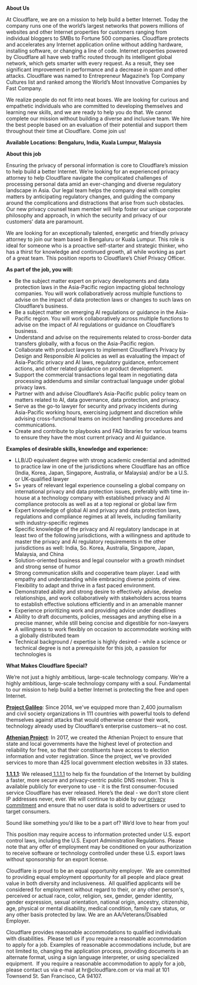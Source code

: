 <div class="content-intro">
	<div><strong>About Us</strong></div>
	<div>
		<p>At Cloudflare, we are on a mission to help build a better Internet. Today the company runs one of the world’s largest networks that powers millions of websites and other Internet properties for customers ranging from individual bloggers to SMBs to Fortune 500 companies. Cloudflare protects and accelerates any Internet application online without adding hardware, installing software, or changing a line of code. Internet properties powered by Cloudflare all have web traffic routed through its intelligent global network, which gets smarter with every request. As a result, they see significant improvement in performance and a decrease in spam and other attacks. Cloudflare was named to Entrepreneur Magazine’s Top Company Cultures list and ranked among the World’s Most Innovative Companies by Fast Company.&nbsp;</p>
		<p><span style="font-weight: 400;">We realize people do not fit into neat boxes. We are looking for curious and empathetic individuals who are committed to developing themselves and learning new skills, and we are ready to help you do that. We cannot complete our mission without building a diverse and inclusive team. We hire the best people based on an evaluation of their potential and support them throughout their time at Cloudflare. Come join us!&nbsp;</span></p>
	</div>
</div>
<p><strong>Available Locations: Bengaluru, India, Kuala Lumpur, Malaysia</strong></p>
<p><strong>About this job</strong></p>
<p>Ensuring the privacy of personal information is core to Cloudflare’s mission to help build a better Internet. We’re looking for an experienced privacy attorney to help Cloudflare navigate the complicated challenges of processing personal data amid an ever-changing and diverse regulatory landscape in Asia. Our legal team helps the company deal with complex matters by anticipating regulatory changes, and guiding the company around the complications and distractions that arise from such obstacles. Our new privacy counsel team member will help foster our unique corporate philosophy and approach, in which the security and privacy of our customers’ data are paramount.&nbsp;</p>
<p>We are looking for an exceptionally talented, energetic and friendly privacy attorney to join our team based in Bengaluru or Kuala Lumpur. This role is ideal for someone who is a proactive self-starter and strategic thinker, who has a thirst for knowledge and continued growth, all while working as part of a great team. This position reports to Cloudflare’s Chief Privacy Officer.&nbsp;</p>
<p><strong>As part of the job, you will:&nbsp;</strong></p>
<ul>
	<li>Be the subject matter expert on privacy developments and data protection laws in the Asia-Pacific region impacting global technology companies. You will work collaboratively across multiple functions to advise on the impact of data protection laws or changes to such laws on Cloudflare’s business.&nbsp;</li>
	<li>Be a subject matter on emerging AI regulations or guidance in the Asia-Pacific region. You will work collaboratively across multiple functions to advise on the impact of AI regulations or guidance on Cloudflare’s business.</li>
	<li>Understand and advise on the requirements related to cross-border data transfers globally, with a focus on the Asia-Pacific region.</li>
	<li>Collaborate with product lawyers to implement Cloudflare’s Privacy by Design and Responsible AI policies as well as evaluating the impact of Asia-Pacific privacy and AI laws, regulatory guidance, enforcement actions, and other related guidance on product development.</li>
	<li>Support the commercial transactions legal team in negotiating data processing addendums and similar contractual language under global privacy laws.</li>
	<li>Partner with and advise Cloudflare’s Asia-Pacific public policy team on matters related to AI, data governance, data protection, and privacy.</li>
	<li>Serve as the go-to lawyer for security and privacy incidents during Asia-Pacific working hours, exercising judgment and discretion while advising cross-functional teams on incident handling procedures and communications.&nbsp;</li>
	<li>Create and contribute to playbooks and FAQ libraries for various teams to ensure they have the most current privacy and AI guidance.&nbsp;&nbsp;</li>
</ul>
<p><strong>Examples of desirable skills, knowledge and experience:</strong></p>
<ul>
	<li>LLB/JD equivalent degree with strong academic credential and admitted to practice law in one of the jurisdictions where Cloudflare has an office (India, Korea, Japan, Singapore, Australia, or Malaysia) and/or be a U.S. or UK-qualified lawyer&nbsp;</li>
	<li>5+ years of relevant legal experience counseling a global company on international privacy and data protection issues, preferably with time in-house at a technology company with established privacy and AI compliance protocols as well as at a top regional or global law firm</li>
	<li>Expert knowledge of global AI and privacy and data protection laws, regulations and compliance regimes at all levels, including familiarity with industry-specific regimes&nbsp;</li>
	<li>Specific knowledge of the privacy and AI regulatory landscape in at least two of the following jurisdictions, with a willingness and aptitude to master the privacy and AI regulatory requirements in the other jurisdictions as well: India, So. Korea, Australia, Singapore, Japan, Malaysia, and China</li>
	<li>Solution-oriented business and legal counselor with a growth mindset and strong sense of humor</li>
	<li>Strong communication skills and cooperative team player. Lead with empathy and understanding while embracing diverse points of view. Flexibility to adapt and thrive in a fast paced environment.</li>
	<li>Demonstrated ability and strong desire to effectively advise, develop relationships, and work collaboratively with stakeholders across teams to establish effective solutions efficiently and in an amenable manner</li>
	<li>Experience prioritizing work and providing advice under deadlines</li>
	<li>Ability to draft documents, policies, messages and anything else in a precise manner, while still being concise and digestible for non-lawyers&nbsp;</li>
	<li>A willingness to work flexibly on occasion to accommodate working with a globally distributed team</li>
	<li>Technical background / expertise is highly desired – while a science or technical degree is not a prerequisite for this job, a passion for technologies is</li>
</ul>
<div class="content-conclusion">
	<p><strong>What Makes Cloudflare Special?</strong></p>
	<p><span style="font-weight: 400;">We’re not just a highly ambitious, large-scale technology company. We’re a highly ambitious, large-scale technology company with a soul. Fundamental to our mission to help build a better Internet is protecting the free and open Internet.</span></p>
	<p><a href="https://blog.cloudflare.com/protecting-free-expression-online/"><strong>Project Galileo</strong></a><span style="font-weight: 400;">: Since 2014, we've equipped more than 2,400 journalism and civil society organizations in 111 countries with powerful tools to defend themselves against attacks that would otherwise censor their work, technology already used by Cloudflare’s enterprise customers--at no cost.</span></p>
	<p><strong><a href="https://www.cloudflare.com/athenian/">Athenian Project</a></strong><span style="font-weight: 400;">: In 2017, we created the Athenian Project to ensure that state and local governments have the highest level of protection and reliability for free, so that their constituents have access to election information and voter registration. Since the project, we've provided services to more than 425 local government election websites in 33 states.</span></p>
	<p><a href="https://1.1.1.1/"><strong>1.1.1.1</strong></a><span style="font-weight: 400;">: We released</span><a href="https://1.1.1.1/"> <span style="font-weight: 400;">1.1.1.1</span></a><span style="font-weight: 400;"> to help fix the foundation of the Internet by building a faster, more secure and privacy-centric public DNS resolver. This is available publicly for everyone to use - it is the first consumer-focused service Cloudflare has ever released. Here’s the deal - we don’t store client IP addresses never, ever. We will continue to abide by our</span><a href="https://developers.cloudflare.com/1.1.1.1/privacy/public-dns-resolver"> privacy commitment</a><span style="font-weight: 400;"> and ensure that no user data is sold to advertisers or used to target consumers.</span></p>
	<p><span style="font-weight: 400;">Sound like something you’d like to be a part of? We’d love to hear from you!</span></p>
	<p><span style="font-weight: 400;">This position may require access to information protected under U.S. export control laws, including the U.S. Export Administration Regulations. Please note that any offer of employment may be conditioned on your authorization to receive software or technology controlled under these U.S. export laws without sponsorship for an export license.</span></p>
	<p><span style="font-weight: 400;">Cloudflare is proud to be an equal opportunity employer. &nbsp;We are committed to providing equal employment opportunity for all people and place great value in both diversity and inclusiveness. &nbsp;All qualified applicants will be considered for employment without regard to their, or any other person's, perceived or actual</span> <span style="font-weight: 400;">race, color, religion, sex, gender, gender identity, gender expression, sexual orientation, national origin, ancestry, citizenship, age, physical or mental disability, medical condition, family care status, or any other basis protected by law. </span><span style="font-weight: 400;">We are an AA/Veterans/Disabled Employer.</span></p>
	<p><span style="font-weight: 400;">Cloudflare provides reasonable accommodations to qualified individuals with disabilities. &nbsp;Please tell us if you require a reasonable accommodation to apply for a job. Examples of reasonable accommodations include, but are not limited to, changing the application process, providing documents in an alternate format, using a sign language interpreter, or using specialized equipment. &nbsp;If you require a reasonable accommodation to apply for a job, please contact us via e-mail at </span><span style="font-weight: 400;">hr@cloudflare.com</span><span style="font-weight: 400;"> or via mail at 101 Townsend St. San Francisco, CA 94107.</span></p>
</div>